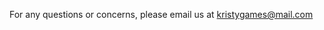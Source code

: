 For any questions or concerns, please email us at [kristygames@mail.com](mailto:kristygames@mail.com)
